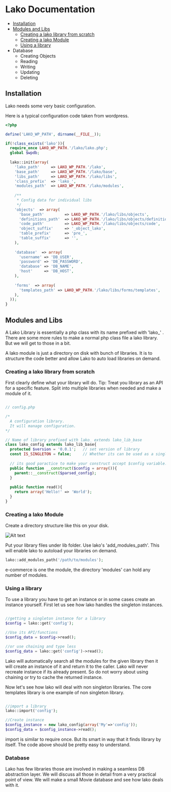 # Lako Documentation 

* [Installation](#installation)
* [Modules and Libs](#modules-and-libs)
  * [Creating a lako library from scratch](#creating-a-lako-library-from-scratch)
  * [Creating a lako Module](#creating-a-lako-module)
  * [Using a library](#using-a-library)
* Database
  * Creating Objects
  * Reading
  * Writing
  * Updating
  * Deleting
  
  
## Installation

Lako needs some very basic configuration.


Here is a typical configuration code taken from wordpress.

```php
<?php

define('LAKO_WP_PATH', dirname(__FILE__));

if(!class_exists('lako')){
  require_once LAKO_WP_PATH.'/lako/lako.php';
  global $wpdb;
  
  lako::init(array(
    'lako_path'     => LAKO_WP_PATH.'/lako',
    'base_path'     => LAKO_WP_PATH.'/lako/base',
    'libs_path'     => LAKO_WP_PATH.'/lako/libs',
    'class_prefix'  => 'lako_',
    'modules_path'  => LAKO_WP_PATH.'/lako/modules',
    
    /**
     * Config data for individual libs
     */
    'objects'  => array(
      'base_path'         => LAKO_WP_PATH.'/lako/libs/objects',
      'definitions_path'  => LAKO_WP_PATH.'/lako/libs/objects/definitions',
      'code_path'         => LAKO_WP_PATH.'/lako/libs/objects/code',
      'object_suffix'     => '_object_lako',
      'table_prefix'      => 'pre_',
      'table_suffix'      => '',
    ),
    
    'database'  => array(
      'username' => 'DB_USER',
      'password' => 'DB_PASSWORD',
      'database' => 'DB_NAME',
      'host'     => 'DB_HOST',
    ),
    
    'forms'  => array(
      'templates_path' => LAKO_WP_PATH.'/lako/libs/forms/templates',
    ),
  ));
}
```

## Modules and Libs

A Lako Library is essentially a php class with its name prefixed with 'lako_' . There are some more rules to make a normal php class file a lako library. But we will get to those in a bit. 

A lako module is just a directory on disk with bunch of libraries. It is to structure the code better and allow Lako to auto load libraries on demand.


### Creating a lako library from scratch

First clearly define what your library will do. Tip: Treat you library as an API for a specific feature. Split into multiple libraries when needed and make a module of it.

```php

// config.php

/*
  A configuration library.
  It will manage configuration.
*/

// Name of library prefixed with lako_ extends lako_lib_base
class lako_config extends lako_lib_base{
  protected $version = '0.0.1';   // set version of library
  const IS_SINGLETON = false;     // Whether its can be used as a singleton
  
  // its good paractice to make your construct accept $config variable. 
  public function __construct($config = array()){
    parent::__construct($parsed_config);
  }
  
  public function read(){
    return array('Hello!' => 'World');
  }
}

```


### Creating a lako Module

Create a directory structure like this on your disk.

![Alt text](http://i.imgur.com/4Kj3FEM.png)

Put your library files under lib folder. Use lako's 'add_modules_path'. This will enable lako to autoload your libraries on demand.

```php
lako::add_modules_path('/path/to/modules');
```
e-commerce is one the module, the directory 'modules' can hold any number of modules.



### Using a library

To use a library you have to get an instance or in some cases create an instance yourself. First let us see how lako handles the singleton instances.

```php

//getting a singleton instance for a library
$config = lako::get('config');

//Use its API/functions
$config_data = $config->read();

//or use chaining and type less
$config_data = lako::get('config')->read();

```
Lako will automatically search all the modules for the given library then it will create an instance of it and return it to the caller. Lako will never recreate instance if its already present. So do not worry about using chaining or try to cache the returned instance.


Now let's see how lako will deal with non singleton libraries. The core templates library is one example of non singleton library.

```php

//import a library
lako::import('config');

//Create instance
$config_instance = new lako_config(array('My'=>'config'));
$config_data = $config_instance->read();

```
import is similar to require once. But its smart in way that it finds library by itself. The code above should be pretty easy to understand.

### Database

Lako has few libraries those are involved in making a seamless DB abstraction layer. We will discuss all those in detail from a very practical point of view. We will make a small Movie database and see how lako deals with it.













